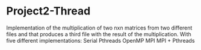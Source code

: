 # Project2-Thread
Implementation of the multiplication of two nxn matrices from two different files and that produces a third file with the result of the multiplication. With five different implementations: 
Serial
Pthreads 
OpenMP 
MPI
MPI + Pthreads
